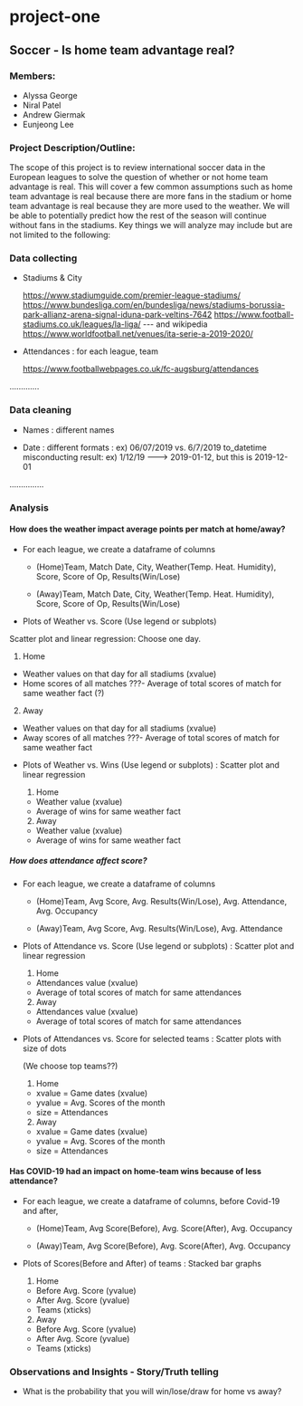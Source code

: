 # project-one

## Soccer - Is home team advantage real? 


### Members: 

* Alyssa George 
* Niral Patel 
* Andrew Giermak
* Eunjeong Lee 


### Project Description/Outline:

The scope of this project is to review international soccer data in the European leagues to solve the question of whether or not home team advantage is real. This will cover a few common assumptions such as home team advantage is real because there are more fans in the stadium or home team advantage is real because they are more used to the weather. We will be able to potentially predict how the rest of the season will continue without fans in the stadiums.
Key things we will analyze may include but are not limited to the following: 



### Data collecting

* Stadiums & City

    https://www.stadiumguide.com/premier-league-stadiums/
    https://www.bundesliga.com/en/bundesliga/news/stadiums-borussia-park-allianz-arena-signal-iduna-park-veltins-7642
    https://www.football-stadiums.co.uk/leagues/la-liga/   --- and wikipedia
    https://www.worldfootball.net/venues/ita-serie-a-2019-2020/


* Attendances : for each league, team

    https://www.footballwebpages.co.uk/fc-augsburg/attendances
    
    
.............    
    

### Data cleaning

* Names : different names

* Date : 
    different formats : ex) 06/07/2019  vs. 6/7/2019
    to_datetime misconducting result: ex) 1/12/19 ---> 2019-01-12, but this is 2019-12-01

...............


### Analysis


#### How does the weather impact average points per match at home/away?

* For each league, we create a dataframe of columns

  - (Home)Team, Match Date, City, Weather(Temp. Heat. Humidity), Score, Score of Op, Results(Win/Lose)
  
  - (Away)Team, Match Date, City, Weather(Temp. Heat. Humidity), Score, Score of Op, Results(Win/Lose)

* Plots of Weather vs. Score (Use legend or subplots)

Scatter plot and linear regression: Choose one day.

  1.  Home
  
  - Weather values on that day for all stadiums (xvalue)
  - Home scores of all matches
  ???- Average of total scores of match for same weather fact (?)
  
  
  2. Away
  
  - Weather values on that day for all stadiums (xvalue)
  - Away scores of all matches
  ???- Average of total scores of match for same weather fact
  
  
* Plots of Weather vs. Wins (Use legend or subplots) : Scatter plot and linear regression

  1.  Home
  - Weather value (xvalue)
  - Average of wins for same weather fact
  
  2. Away
  - Weather value (xvalue)
  - Average of wins for same weather fact

##### How does attendance affect score?

* For each league, we create a dataframe of columns

  - (Home)Team, Avg Score, Avg. Results(Win/Lose), Avg. Attendance, Avg. Occupancy
  
  - (Away)Team, Avg Score, Avg. Results(Win/Lose), Avg. Attendance

* Plots of Attendance vs. Score (Use legend or subplots) : Scatter plot and linear regression

  1.  Home
  - Attendances value (xvalue)  
  - Average of total scores of match for same attendances

  2. Away
  - Attendances value (xvalue)
  - Average of total scores of match for same attendances
  
* Plots of Attendances vs. Score for selected teams : Scatter plots with size of dots

  (We choose top teams??)
  
  1.  Home
  - xvalue = Game dates (xvalue)  
  - yvalue = Avg. Scores of the month
  - size = Attendances

  2. Away
  - xvalue = Game dates (xvalue)  
  - yvalue = Avg. Scores of the month
  - size = Attendances

#### Has COVID-19 had an impact on home-team wins because of less attendance?

* For each league, we create a dataframe of columns, before Covid-19 and after,

  - (Home)Team, Avg Score(Before), Avg. Score(After), Avg. Occupancy
  
  - (Away)Team, Avg Score(Before), Avg. Score(After), Avg. Occupancy

* Plots of Scores(Before and After) of teams : Stacked bar graphs

  1.  Home
  - Before Avg. Score (yvalue) 
  - After Avg. Score (yvalue)  
  - Teams (xticks)
  
  2. Away
  - Before Avg. Score (yvalue) 
  - After Avg. Score (yvalue)  
  - Teams (xticks)


### Observations and Insights - Story/Truth telling

* What is the probability that you will win/lose/draw for home vs away?
